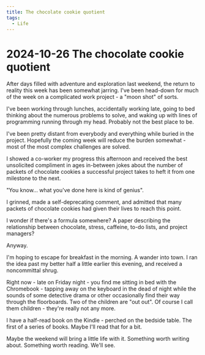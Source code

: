 ```yaml
---
title: The chocolate cookie quotient
tags:
  - Life
---
```


# 2024-10-26 The chocolate cookie quotient

After days filled with adventure and exploration last weekend, the return to reality this week has been somewhat jarring. I've been head-down for much of the week on a complicated work project - a "moon shot" of sorts.

I've been working through lunches, accidentally working late, going to bed thinking about the numerous problems to solve, and waking up with lines of programming running through my head. Probably not the best place to be.

I've been pretty distant from everybody and everything while buried in the project. Hopefully the coming week will reduce the burden somewhat - most of the most complex challenges are solved.

I showed a co-worker my progress this afternoon and received the best unsolicited compliment in ages in-between jokes about the number of packets of chocolate cookies a successful project takes to heft it from one milestone to the next.

"You know... what you've done here is kind of genius".

I grinned, made a self-deprecating comment, and admitted that many packets of chocolate cookies had given their lives to reach this point.

I wonder if there's a formula somewhere? A paper describing the relationship between chocolate, stress, caffeine, to-do lists, and project managers?

Anyway.

I'm hoping to escape for breakfast in the morning. A wander into town. I ran the idea past my better half a little earlier this evening, and received a noncommittal shrug.

Right now - late on Friday night - you find me sitting in bed with the Chromebook - tapping away on the keyboard in the dead of night while the sounds of some detective drama or other occasionally find their way through the floorboards. Two of the children are "out out". Of course I call them children - they're really not any more.

I have a half-read book on the Kindle - perched on the bedside table. The first of a series of books. Maybe I'll read that for a bit.

Maybe the weekend will bring a little life with it. Something worth writing about. Something worth reading. We'll see.